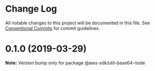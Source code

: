 # Change Log

All notable changes to this project will be documented in this file.
See [Conventional Commits](https://conventionalcommits.org) for commit guidelines.

# 0.1.0 (2019-03-29)

**Note:** Version bump only for package @aws-sdk/util-base64-node
